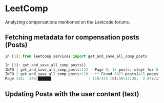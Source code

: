 # LeetComp

Analyzing compensations mentioned on the Leetcode forums.

## Fetching metadata for compensation posts (Posts)

```python
In [1]: from leetcomp.services import get_and_save_all_comp_posts

In [2]: get_and_save_all_comp_posts()
INFO | get_and_save_all_comp_posts:122 - Page 0; 15 posts; slept for 0.0s
INFO | get_and_save_all_comp_posts:126 - ** Found 6373 posts(425 pages) ***
Page 118:  28%|██████                 | 118/425 [03:50<12:36,  2.47s/it, slept_for=1.31]
```

## Updating Posts with the user content (text)
